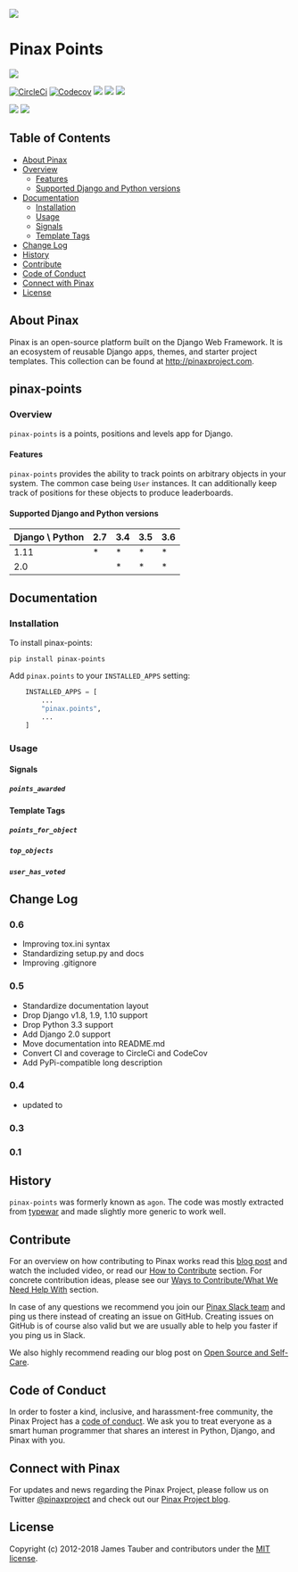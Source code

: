 ![](http://pinaxproject.com/pinax-design/patches/pinax-points.svg)

# Pinax Points

[![](https://img.shields.io/pypi/v/pinax-points.svg)](https://pypi.python.org/pypi/pinax-points/)

[![CircleCi](https://img.shields.io/circleci/project/github/pinax/pinax-points.svg)](https://circleci.com/gh/pinax/pinax-points)
[![Codecov](https://img.shields.io/codecov/c/github/pinax/pinax-points.svg)](https://codecov.io/gh/pinax/pinax-points)
[![](https://img.shields.io/github/contributors/pinax/pinax-points.svg)](https://github.com/pinax/pinax-points/graphs/contributors)
[![](https://img.shields.io/github/issues-pr/pinax/pinax-points.svg)](https://github.com/pinax/pinax-points/pulls)
[![](https://img.shields.io/github/issues-pr-closed/pinax/pinax-points.svg)](https://github.com/pinax/pinax-points/pulls?q=is%3Apr+is%3Aclosed)

[![](http://slack.pinaxproject.com/badge.svg)](http://slack.pinaxproject.com/)
[![](https://img.shields.io/badge/license-MIT-blue.svg)](https://opensource.org/licenses/MIT)

## Table of Contents

* [About Pinax](#about-pinax)
* [Overview](#overview)
  * [Features](#features)
  * [Supported Django and Python versions](#supported-django-and-python-versions)
* [Documentation](#documentation)
  * [Installation](#installation)
  * [Usage](#usage)
  * [Signals](#signals)
  * [Template Tags](#template-tags)
* [Change Log](#change-log)
* [History](#history)
* [Contribute](#contribute)
* [Code of Conduct](#code-of-conduct)
* [Connect with Pinax](#connect-with-pinax)
* [License](#license)


## About Pinax

Pinax is an open-source platform built on the Django Web Framework. It is an ecosystem of reusable
Django apps, themes, and starter project templates. This collection can be found at http://pinaxproject.com.


## pinax-points

### Overview

`pinax-points` is a points, positions and levels app for Django.

#### Features

`pinax-points` provides the ability to track points on arbitrary
objects in your system.  The common case being `User` instances. It can
additionally keep track of positions for these objects to produce leaderboards.

#### Supported Django and Python versions

Django \ Python | 2.7 | 3.4 | 3.5 | 3.6
--------------- | --- | --- | --- | ---
1.11 |  *  |  *  |  *  |  *  
2.0  |     |  *  |  *  |  *


## Documentation

### Installation

To install pinax-points:

    pip install pinax-points

Add `pinax.points` to your `INSTALLED_APPS` setting:

```python
    INSTALLED_APPS = [
        ...
        "pinax.points",
        ...
    ]
```


### Usage

#### Signals

##### `points_awarded`


#### Template Tags

##### `points_for_object`

##### `top_objects`

##### `user_has_voted`


## Change Log

### 0.6

* Improving tox.ini syntax
* Standardizing setup.py and docs
* Improving .gitignore

### 0.5

* Standardize documentation layout
* Drop Django v1.8, 1.9, 1.10 support
* Drop Python 3.3 support
* Add Django 2.0 support
* Move documentation into README.md
* Convert CI and coverage to CircleCi and CodeCov
* Add PyPi-compatible long description

### 0.4

- updated to 

### 0.3

### 0.1


## History

`pinax-points` was formerly known as `agon`.
The code was mostly extracted from [typewar](http://typewar.com) and made slightly more
generic to work well.


## Contribute

For an overview on how contributing to Pinax works read this [blog post](http://blog.pinaxproject.com/2016/02/26/recap-february-pinax-hangout/)
and watch the included video, or read our [How to Contribute](http://pinaxproject.com/pinax/how_to_contribute/) section.
For concrete contribution ideas, please see our
[Ways to Contribute/What We Need Help With](http://pinaxproject.com/pinax/ways_to_contribute/) section.

In case of any questions we recommend you join our [Pinax Slack team](http://slack.pinaxproject.com)
and ping us there instead of creating an issue on GitHub. Creating issues on GitHub is of course
also valid but we are usually able to help you faster if you ping us in Slack.

We also highly recommend reading our blog post on [Open Source and Self-Care](http://blog.pinaxproject.com/2016/01/19/open-source-and-self-care/).


## Code of Conduct

In order to foster a kind, inclusive, and harassment-free community, the Pinax Project
has a [code of conduct](http://pinaxproject.com/pinax/code_of_conduct/).
We ask you to treat everyone as a smart human programmer that shares an interest in Python, Django, and Pinax with you.


## Connect with Pinax

For updates and news regarding the Pinax Project, please follow us on Twitter [@pinaxproject](https://twitter.com/pinaxproject)
and check out our [Pinax Project blog](http://blog.pinaxproject.com).


## License

Copyright (c) 2012-2018 James Tauber and contributors under the [MIT license](https://opensource.org/licenses/MIT).
